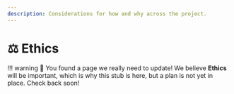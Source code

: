 ```yaml
---
description: Considerations for how and why across the project.
---
```


# ⚖ Ethics

!!! warning
	🐣 You found a page we really need to update! We believe **Ethics** will be important, which is why this stub is here, but a plan is not yet in place. Check back soon!

